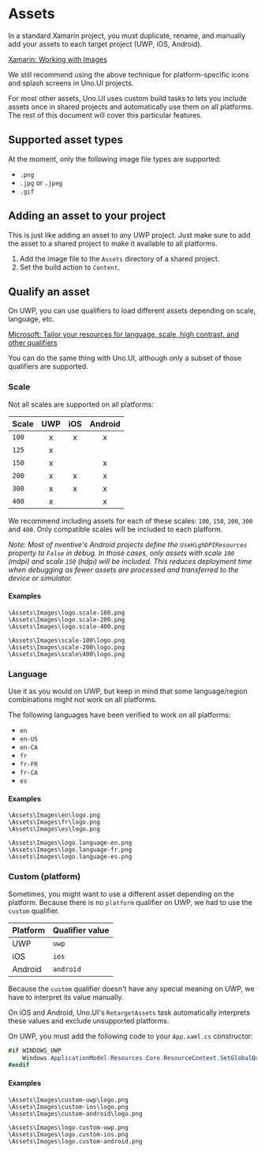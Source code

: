 # Assets

In a standard Xamarin project, you must duplicate, rename, and manually add your assets to each target project (UWP, iOS, Android). 

[Xamarin: Working with Images](https://developer.xamarin.com/samples/xamarin-forms/WorkingWithImages/)

We still recommend using the above technique for platform-specific icons and splash screens in Uno.UI projects.

For most other assets, Uno.UI uses custom build tasks to lets you include assets once in shared projects and automatically use them on all platforms. The rest of this document will cover this particular features.

## Supported asset types

At the moment, only the following image file types are supported:

- `.png`
- `.jpg` or `.jpeg`
- `.gif`

## Adding an asset to your project

This is just like adding an asset to any UWP project. Just make sure to add the asset to a shared project to make it available to all platforms.

1. Add the image file to the `Assets` directory of a shared project.
2. Set the build action to `Content`.

## Qualify an asset

On UWP, you can use qualifiers to load different assets depending on scale, language, etc. 

[Microsoft: Tailor your resources for language, scale, high contrast, and other qualifiers](https://docs.microsoft.com/en-us/windows/uwp/app-resources/tailor-resources-lang-scale-contrast)

You can do the same thing with Uno.UI, although only a subset of those qualifiers are supported.

### Scale

Not all scales are supported on all platforms:

| Scale | UWP | iOS | Android |
|-------|:---:|:---:|:-------:|
| `100` | x   | x   | x       |
| `125` | x   |     |         |
| `150` | x   |     | x       |
| `200` | x   | x   | x       |
| `300` | x   | x   | x       |
| `400` | x   |     | x       |

We recommend including assets for each of these scales: `100`, `150`, `200`, `300` and `400`. Only compatible scales will be included to each platform.

*Note: Most of nventive's Android projects define the `UseHighDPIResources` property to `False` in debug. In those cases, only assets with scale `100` (mdpi) and scale `150` (hdpi) will be included. This reduces deployment time when debugging as fewer assets are processed and transferred to the device or simulator.*

#### Examples

```
\Assets\Images\logo.scale-100.png
\Assets\Images\logo.scale-200.png
\Assets\Images\logo.scale-400.png

\Assets\Images\scale-100\logo.png
\Assets\Images\scale-200\logo.png
\Assets\Images\scale\400\logo.png
```

### Language

Use it as you would on UWP, but keep in mind that some language/region combinations might not work on all platforms.

The following languages have been verified to work on all platforms:
- `en`
- `en-US`
- `en-CA`
- `fr`
- `fr-FR`
- `fr-CA`
- `es`

#### Examples

```
\Assets\Images\en\logo.png
\Assets\Images\fr\logo.png
\Assets\Images\es\logo.png

\Assets\Images\logo.language-en.png
\Assets\Images\logo.language-fr.png
\Assets\Images\logo.language-es.png
```

### Custom (platform)

Sometimes, you might want to use a different asset depending on the platform. Because there is no `platform` qualifier on UWP, we had to use the `custom` qualifier.

| Platform | Qualifier value |
|----------|-----------------|
| UWP      | `uwp`           |
| iOS      | `ios`           |
| Android  | `android`       |

Because the `custom` qualifier doesn't have any special meaning on UWP, we have to interpret its value manually.

On iOS and Android, Uno.UI's `RetargetAssets` task automatically interprets these values and exclude unsupported platforms.

On UWP, you must add the following code to your `App.xaml.cs` constructor:

```csharp
#if WINDOWS_UWP
	Windows.ApplicationModel.Resources.Core.ResourceContext.SetGlobalQualifierValue("custom", "uwp");
#endif
```

#### Examples

```
\Assets\Images\custom-uwp\logo.png
\Assets\Images\custom-ios\logo.png
\Assets\Images\custom-android\logo.png

\Assets\Images\logo.custom-uwp.png
\Assets\Images\logo.custom-ios.png
\Assets\Images\logo.custom-android.png
```